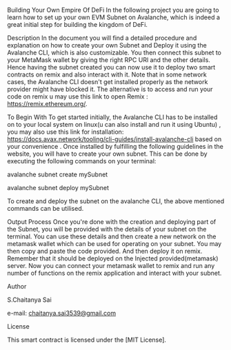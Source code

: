 Building Your Own Empire Of DeFi
In the following project you are going to learn how to set up your own EVM Subnet on Avalanche, which is indeed a great initial step for building the kingdom of DeFi.

Description
In the document you will find a detailed procedure and explanation on how to create your own Subnet and Deploy it using the Avalanche CLI, which is also customizable. You then connect this subnet to your MetaMask wallet by giving the right RPC URl and the other details. Hence having the subnet created you can now use it to deploy two smart contracts on remix and also interact with it. Note that in some network cases, the Avalanche CLI doesn't get installed properly as the network provider might have blocked it. The alternative is to access and run your code on remix u may use this link to open Remix : https://remix.ethereum.org/.

To Begin With
To get started initially, the Avalanche CLI has to be installed on to your local system on linux(u can also install and run it using Ubuntu) , you may also use this link for installation: https://docs.avax.network/tooling/cli-guides/install-avalanche-cli based on your convenience . Once installed by fulfilling the following guidelines in the website, you will have to create your own subnet. This can be done by executing the following commands on your terminal:

avalanche subnet create mySubnet

avalanche subnet deploy mySubnet

To create and deploy the subnet on the avalanche CLI, the above mentioned commands can be utilised.

Output Process
Once you're done with the creation and deploying part of the Subnet, you will be provided with the details of your subnet on the terminal. You can use these details and then create a new network on the metamask wallet which can be used for operating on your subnet.
You may then copy and paste the code provided. And then deploy it on remix. Remember that it should be deployed on the Injected provided(metamask) server. Now you can connect your metamask wallet to remix and run any number of functions on the remix application and interact with your subnet.

Author

S.Chaitanya Sai

e-mail: chaitanya.sai3539@gmail.com

License

This smart contract is licensed under the [MIT License].

